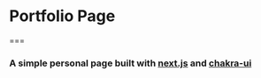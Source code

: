 # Portfolio Page
===

### A simple personal page built with [next.js](https://nextjs.org/) and [chakra-ui](https://chakra-ui.com/)

